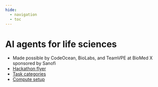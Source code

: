 ```yaml
---
hide:
  - navigation
  - toc
---
```


# AI agents for life sciences
- Made possible by CodeOcean, BioLabs, and TeamVPE at BioMed X sponsored by Sanofi
- [Hackathon flyer](./assets/Hackathon_ad.pdf)
- [Task categories](tasks.md)
- [Compute setup](setup.md)